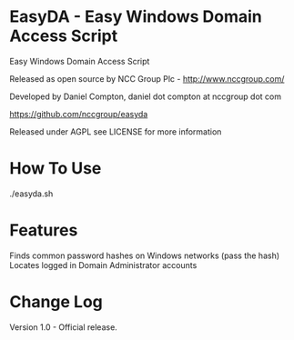 EasyDA - Easy Windows Domain Access Script
============================================

Easy Windows Domain Access Script

Released as open source by NCC Group Plc - http://www.nccgroup.com/

Developed by Daniel Compton, daniel dot compton at nccgroup dot com

https://github.com/nccgroup/easyda

Released under AGPL see LICENSE for more information

How To Use	
=======================
./easyda.sh


Features	
=======================

Finds common password hashes on Windows networks (pass the hash)
Locates logged in Domain Administrator accounts

Change Log
=======================

Version 1.0 - Official release.